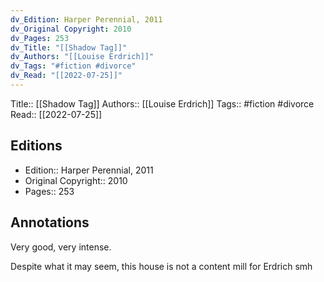 ```yaml
---
dv_Edition: Harper Perennial, 2011
dv_Original Copyright: 2010
dv_Pages: 253
dv_Title: "[[Shadow Tag]]"
dv_Authors: "[[Louise Erdrich]]"
dv_Tags: "#fiction #divorce"
dv_Read: "[[2022-07-25]]"
---
```

Title:: [[Shadow Tag]]
Authors:: [[Louise Erdrich]]
Tags:: #fiction #divorce 
Read:: [[2022-07-25]]

## Editions
- Edition:: Harper Perennial, 2011
- Original Copyright:: 2010
- Pages:: 253

## Annotations

Very good, very intense.   
  
Despite what it may seem, this house is not a content mill for Erdrich smh